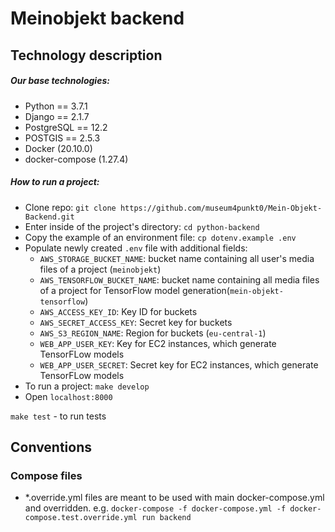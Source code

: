 # Meinobjekt backend
## Technology description
##### Our base technologies:
* Python == 3.7.1
* Django == 2.1.7
* PostgreSQL == 12.2
* POSTGIS == 2.5.3
* Docker (20.10.0)
* docker-compose (1.27.4)

##### How to run a project:
* Clone repo: `git clone https://github.com/museum4punkt0/Mein-Objekt-Backend.git`
* Enter inside of the project's directory: `cd python-backend`
* Copy the example of an environment file: `cp dotenv.example .env`
* Populate newly created `.env` file with additional fields:
    * `AWS_STORAGE_BUCKET_NAME`: bucket name containing all user's media files of a project (`meinobjekt`)
    * `AWS_TENSORFLOW_BUCKET_NAME`: bucket name containing all media files of a project for TensorFlow model generation(`mein-objekt-tensorflow`)
    * `AWS_ACCESS_KEY_ID`: Key ID for buckets
    * `AWS_SECRET_ACCESS_KEY`: Secret key for buckets
    * `AWS_S3_REGION_NAME`: Region for buckets (`eu-central-1`)
    * `WEB_APP_USER_KEY`: Key for EC2 instances, which generate TensorFLow models
    * `WEB_APP_USER_SECRET`: Secret key for EC2 instances, which generate TensorFLow models
* To run a project: `make develop`
* Open `localhost:8000`

`make test` - to run tests


## Conventions
### Compose files
* \*.override.yml files are meant to be used with main docker-compose.yml and overridden. e.g. `docker-compose -f docker-compose.yml -f docker-compose.test.override.yml run backend`
